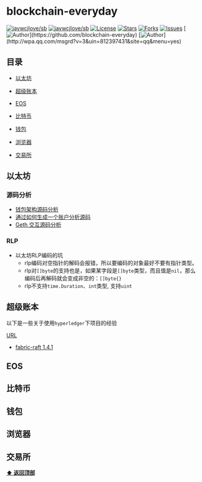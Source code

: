 # blockchain-everyday

[![jaywcjlove/sb](https://jaywcjlove.github.io/sb/ico/awesome.svg)](https://github.com/sindresorhus/awesome) [![jaywcjlove/sb](https://jaywcjlove.github.io/sb/lang/chinese.svg)](README-zh.md) [![License](https://img.shields.io/github/license/blockchain-everyday/blockchain-everyday.svg)](https://jitpack.io/#blockchain-everyday/blockchain-everyday)  [![Stars](https://img.shields.io/github/stars/golang-everyday/golang-everyday.svg)](https://jitpack.io/#blockchain-everyday/blockchain-everyday)  [![Forks](https://img.shields.io/github/forks/golang-everyday/golang-everyday.svg)](https://jitpack.io/#blockchain-everyday/blockchain-everyday) [![Issues](https://img.shields.io/github/issues/golang-everyday/golang-everyday.svg)](https://jitpack.io/#blockchain-everyday/blockchain-everyday)
[![Author](https://img.shields.io/badge/Author-GolangEverydayGroup-black.svg?)](https://github.com/blockchain-everyday)
[![Author](https://img.shields.io/badge/QQ-812397431-yellow.svg?)](http://wpa.qq.com/msgrd?v=3&uin=812397431&site=qq&menu=yes)



## 目录

- [以太坊](#以太坊)

- [超级账本](#超级账本)
- [EOS](#EOS)
- [比特币](#比特币)
- [钱包](#钱包)
- [浏览器](#浏览器)
- [交易所](#交易所)



## 以太坊 

### 源码分析

* [钱包架构源码分析](<https://github.com/golang-everyday/blockchain-everyday/blob/master/eth-source-code-analysis/%E9%92%B1%E5%8C%85%E8%B4%A6%E6%88%B7.md>)
* [通过如何生成一个账户分析源码](https://github.com/golang-everyday/blockchain-everyday/blob/master/eth-source-code-analysis/HowToCreateAccount.md)
* [Geth 交互源码分析](https://github.com/golang-everyday/blockchain-everyday/blob/master/eth-source-code-analysis/Geth.md)

### RLP

- 以太坊RLP编码的坑
  - rlp编码对空指针的解码会报错，所以要编码的对象最好不要有指针类型。
  - rlp对`[]byte`的支持也是，如果某字段是`[]byte`类型，而且值是`nil`，那么编码后再解码就会变成非空的：`[]byte{}`
  - rlp不支持`time.Duration`、`int`类型, 支持`uint`



## 超级账本

以下是一些关于使用`hyperledger`下项目的经验

[URL](<https://github.com/golang-everyday/blockchain-everyday/tree/master/hyperledger-everyday>)

+ [fabric-raft 1.4.1](https://github.com/golang-everyday/blockchain-everyday/blob/master/hyperledger-everyday/fabric-raft.md)

## EOS

## 比特币

## 钱包

## 浏览器

## 交易所

**[⬆ 返回顶部](#目录)**

